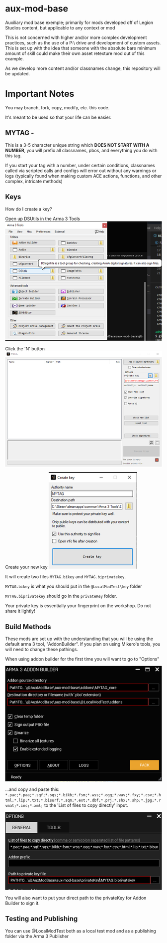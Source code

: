 # aux-mod-base
Auxiliary mod base exemple; primarily for mods developed off of Legion Studios content, but applicable to any context or mod

This is not concerned with higher and/or more complex development practices, such as the use of a P:\ drive and development of custom assets. This is set up with the idea that someone with the absolute bare minimum amount of skill could make their own asset retexture mod out of this example.

As we develop more content and/or classnames change, this repository will be updated.

# Important Notes
You may branch, fork, copy, modify, etc. this code.

It's meant to be used so that your life can be easier.

## MYTAG -
This is a 3-5 character unique string which **DOES NOT START WITH A NUMBER**, you will prefix all classnames, pbos, and everything you do with this tag.

If you start your tag with a number, under certain conditions, classnames called via scripted calls and configs will error out without any warnings or logs (typically found when making custom ACE actions, functions, and other complex, intricate methods)

## Keys
How do I create a key?

Open up DSUtils in the Arma 3 Tools
![Open DSUtils](img/DSUtils_1.png)

Click the 'N' button
![Click 'N'](img/DSUtils_2.png)

Create your new key
![Create Key](img/DSUtils_3.png)

It will create two files `MYTAG.bikey` and `MYTAG.biprivatekey`.

`MYTAG.bikey` is what you should put in the `@LocalModTest\key` folder

`MYTAG.biprivatekey` should go in the `privateKey` folder.

Your private key is essentially your fingerprint on the workshop. Do not share it lightly!

## Build Methods
These mods are set up with the understanding that you will be using the default arma 3 tool, "AddonBuilder". If you plan on using Mikero's tools, you will need to change these pathings.

When using addon builder for the first time you will want to go to "Options"

![Addon Builder](img/SaveDirectly_1.png)

...and copy and paste this: `*.pac;*.paa;*.sqf;*.sqs;*.bikb;*.fsm;*.wss;*.ogg;*.wav;*.fxy;*.csv;*.html;*.lip;*.txt;*.bisurf;*.sqm;*.ext;*.dbf;*.prj;*.shx;*.shp;*.jpg;*.rvmat;*.inc;*.xml;` to the 'List of files to copy directly' input.

![Files To copy directly](img/SaveDirectly_2.png)

You will also want to put your direct path to the privateKey for Addon Builder to sign it.


## Testing and Publishing
You can use @LocalModTest both as a local test mod and as a publishing folder via the Arma 3 Publisher
